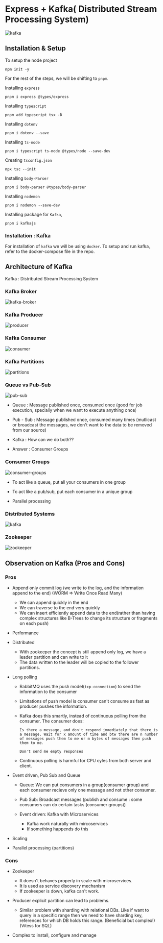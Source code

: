 # Express + Kafka( Distributed Stream Processing System)

![kafka](https://static-00.iconduck.com/assets.00/kafka-icon-2048x935-cvu4503l.png)

## Installation & Setup

To setup the node project

```
npm init -y
```

For the rest of the steps, we will be shifting to `pnpm`.

Installing `express`

```
pnpm i express @types/express 
```

Installing `typescript`

```
pnpm add typescript tsx -D
```

Installing `dotenv`

```
pnpm i dotenv --save
```

Installing `ts-node`

```
pnpm i typescript ts-node @types/node --save-dev 
```

Creating `tsconfig.json`

```
npx tsc --init
```

Installing `body-Parser`

```
pnpm i body-parser @types/body-parser
```

Installing `nodemon`

```
pnpm i nodemon --save-dev
```

Installing package for `Kafka`,

```
pnpm i kafkajs
```

### Installation : Kafka

For installation of `kafka` we will be using `docker`. To setup and run kafka, refer to the docker-compose file in the repo. 

## Architecture of Kafka

Kafka : Distributed Stream Processing System

### Kafka Broker

![kafka-broker](./img/01-kafka-broker.excalidraw.png)

### Kafka Producer

![producer](./img/02-kafka-producer.excalidraw.png)

### Kafka Consumer

![consumer](./img/03-kafka-consumer.excalidraw.png)

### Kafka Partitions

![partitions](./img/04-kafka-partitions.excalidraw.png)

### Queue vs Pub-Sub

![pub-sub](./img/05-pub-sub.excalidraw.png)

* Queue  : Message published once, consumed once     (good for job execution, specially when we want to execute anything once)

* Pub - Sub : Message published once, consumed many times (mutlicast or broadcast the messages, we don't want to the data to be removed from our source)

* Kafka : How can we do both??

* Answer : Consumer Groups

### Consumer Groups

![consumer-groups](./img/06-consumer-groups.excalidraw.png)

* To act like a queue, put all your consumers in one group

* To act like a pub/sub, put each consumer in a unique group

* Parallel processing

### Distributed Systems

![kafka](./img/07-distributed-systems.excalidraw.png)

### Zookeeper

![zookeeper](./img/08-distributed-systems.excalidraw.png)

## Observation on Kafka (Pros and Cons)

### Pros

* Append only commit log (we write to the log, and the information append to the end) (WORM => Write Once Read Many)

    * We can append quickly in the end
    * We can traverse to the end very quickly
    * We can insert efficiently append data to the end(rather than having complex structures like B-Trees to change its structure or fragments on each push)

* Performance
* Distributed
    * With zookeeper the concept is still append only log, we have a leader partition and can write to it
    * The data written to the leader will be copied to the follower partitions. 
* Long polling
    * RabbitMQ uses the push model(`tcp-connection`) to send the information to the consumer
    * Limitations of push model is consumer can't consume as fast as producer pushes the information.
    * Kafka does this smartly, instead of continuous polling from the consumer. The consumer does:

        ```
        Is there a message, and don't respond immediately that there is a message. Wait for x amount of time and btw there are n number of messages push them to me or m bytes of messages then push them to me.

        Don't send me empty responses
        ```

    * Continuous polling is harmful for CPU cyles from both server and client.

* Event driven, Pub Sub and Queue
    * Queue: We can put consumers in a group(consumer group) and each consumer recieve only one message and not other consumer.

    * Pub Sub: Broadcast messages (publish and consume : some consumers can do certain tasks (consumer groups))

    * Event driven: Kafka with Microservices
        * Kafka work naturally with mircoservices
        * If something happends do this
    
* Scaling

* Parallel processing (partitions)

### Cons

* Zookeeper
    * It doesn't behaves properly in scale with microservices.
    * It is used as service discovery mechanism
    * If zookeeper is down, kafka can't work.

* Producer explicit partition can lead to problems.
    * Similar problem with sharding with relational DBs. Like if want to query in a specific range then we need to have sharding key, references for which DB holds this range. (Beneficial but complex!) (Vitess for SQL)

* Complex to install, configure and manage
